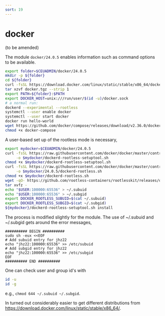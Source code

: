 ```yaml
---
sort: 19
---
```


# docker

(to be amended)

The module `docker/24.0.5` enables information such as command options to be available.

```bash
export folder=$CEUADMIN/docker/24.0.5
mkdir -p ${folder}
cd ${folder}
curl -fsSL https://download.docker.com/linux/static/stable/x86_64/docker-24.0.5.tgz -o docker.tgz
tar xzvf docker.tgz --strip 1
export PATH=${folder}:$PATH
export DOCKER_HOST=unix:///run/user/$(id -u)/docker.sock
# a normal run:
dockerd --experimental --rootless
systemctl --user enable docker
systemctl --user start docker
docker run hello-world
wget https://github.com/docker/compose/releases/download/v2.36.0/docker-compose-linux-x86_64 -O docker-compose
chmod +x docker-compose
```

A user-based set up of the rootless mode is necessary,

```bash
export mydocker=$CEUADMIN/docker/24.0.5
curl -fsSL https://raw.githubusercontent.com/docker/docker/master/contrib/dockerd-rootless-setuptool.sh \
     -o $mydocker/dockerd-rootless-setuptool.sh
chmod +x $mydocker/dockerd-rootless-setuptool.sh
curl -fsSL https://raw.githubusercontent.com/docker/docker/master/contrib/dockerd-rootless.sh \
     -o $mydocker/24.0.5/dockerd-rootless.sh
chmod +x $mydocker/dockerd-rootless.sh
wget -qO- https://github.com/rootless-containers/rootlesskit/releases/download/v2.1.0/rootlesskit-x86_64.tar.gz | \
tar xvfz -
echo "$USER:100000:65536" > ~/.subuid
echo "$USER:100000:65536" > ~/.subgid
export DOCKER_ROOTLESS_SUBUID=$(cat ~/.subuid)
export DOCKER_ROOTLESS_SUBGID=$(cat ~/.subgid)
${mydocker}/dockerd-rootless-setuptool.sh install
```

The process is modified slightly for the module. The use of ~/.subuid and ~/.subgid gets around the error messages,

```
########## BEGIN ##########
sudo sh -eux <<EOF
# Add subuid entry for jhz22
echo "jhz22:100000:65536" >> /etc/subuid
# Add subgid entry for jhz22
echo "jhz22:100000:65536" >> /etc/subgid
EOF
########## END ##########
```

One can check user and group id's with

```bash
id -u
id -g
```

e.g., `chmod 644 ~/.subuid ~/.subgid`.

In turned out considerably easier to get different distributions from <https://download.docker.com/linux/static/stable/x86_64/>.

